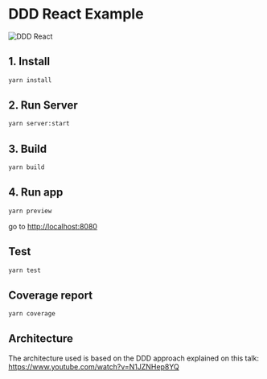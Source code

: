 # DDD React Example

![DDD React](https://i.ibb.co/HpxwVJj/ezgif-1-23460ea87c.gif)

## 1. Install

```bash
yarn install
```

## 2. Run Server

```bash
yarn server:start
```

## 3. Build

```bash
yarn build
```

## 4. Run app

```bash
yarn preview
```

go to <http://localhost:8080>

## Test

```bash
yarn test
```

## Coverage report

```bash
yarn coverage
```

## Architecture

The architecture used is based on the DDD approach explained on this talk: <https://www.youtube.com/watch?v=N1JZNHep8YQ>
